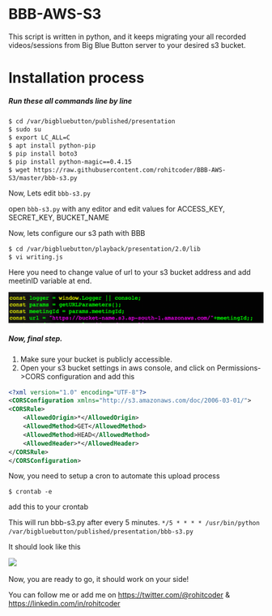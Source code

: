 # BBB-AWS-S3

This script is written in python, and it keeps migrating your all recorded videos/sessions from Big Blue Button server to your desired s3 bucket. 

# Installation process
##### Run these all commands line by line
```
$ cd /var/bigbluebutton/published/presentation
$ sudo su
$ export LC_ALL=C
$ apt install python-pip
$ pip install boto3
$ pip install python-magic==0.4.15
$ wget https://raw.githubusercontent.com/rohitcoder/BBB-AWS-S3/master/bbb-s3.py
```
Now, Lets edit ```bbb-s3.py```

open ```bbb-s3.py``` with any editor and edit values for ACCESS_KEY, SECRET_KEY, BUCKET_NAME

Now, lets configure our s3 path with BBB
 
```
$ cd /var/bigbluebutton/playback/presentation/2.0/lib
$ vi writing.js
```
Here you need to change value of url to your s3 bucket address and add meetinID variable at end.

![Editing Writing.js](https://raw.githubusercontent.com/rohitcoder/BBB-AWS-S3/master/Screenshot%202020-05-25%20at%2010.56.37%20PM.png)

##### Now, final step.

1. Make sure your bucket is publicly accessible.
2. Open your s3 bucket settings in aws console, and click on Permissions->CORS configuration and add this

```xml
<?xml version="1.0" encoding="UTF-8"?>
<CORSConfiguration xmlns="http://s3.amazonaws.com/doc/2006-03-01/">
<CORSRule>
    <AllowedOrigin>*</AllowedOrigin>
    <AllowedMethod>GET</AllowedMethod>
    <AllowedMethod>HEAD</AllowedMethod>
    <AllowedHeader>*</AllowedHeader>
</CORSRule>
</CORSConfiguration>
```

Now, you need to setup a cron to automate this upload process
```
$ crontab -e
```
add this to your crontab 

This will run bbb-s3.py after every 5 minutes.
```*/5 * * * * /usr/bin/python /var/bigbluebutton/published/presentation/bbb-s3.py```

It should look like this

![](https://raw.githubusercontent.com/rohitcoder/BBB-AWS-S3/master/Screenshot%202020-05-25%20at%2011.30.47%20PM.png)


Now, you are ready to go, it should work on your side!

You can follow me or add me on https://twitter.com/@rohitcoder & https://linkedin.com/in/rohitcoder
